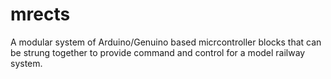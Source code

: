 # mrects
A modular system of Arduino/Genuino based micrcontroller blocks that can be strung together to provide command and control for a model railway system.
